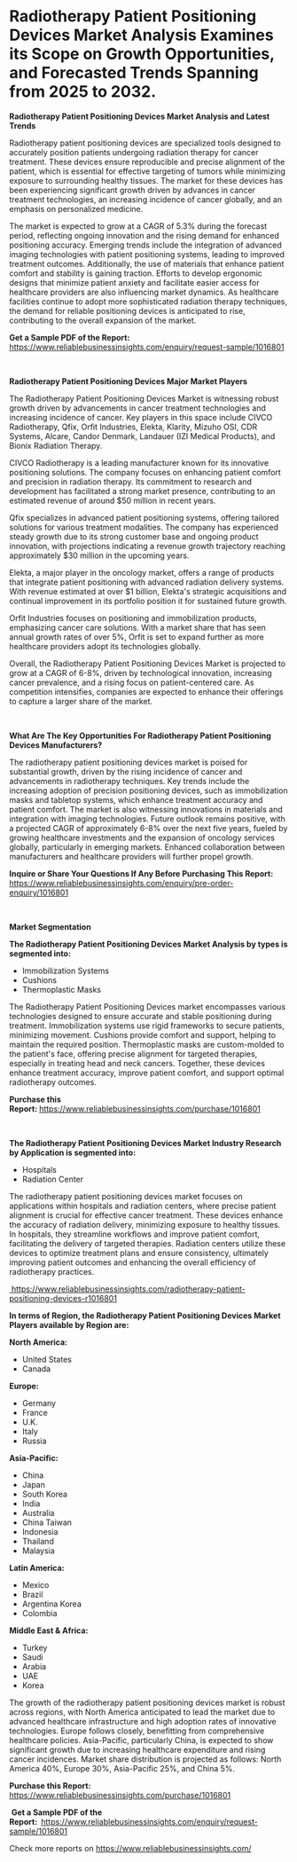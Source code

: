 <p><h1>Radiotherapy Patient Positioning Devices Market Analysis Examines its Scope on Growth Opportunities, and Forecasted Trends Spanning from 2025 to 2032.</h1></p><p><strong>Radiotherapy Patient Positioning Devices Market Analysis and Latest Trends</strong></p>
<p><p>Radiotherapy patient positioning devices are specialized tools designed to accurately position patients undergoing radiation therapy for cancer treatment. These devices ensure reproducible and precise alignment of the patient, which is essential for effective targeting of tumors while minimizing exposure to surrounding healthy tissues. The market for these devices has been experiencing significant growth driven by advances in cancer treatment technologies, an increasing incidence of cancer globally, and an emphasis on personalized medicine.</p><p>The market is expected to grow at a CAGR of 5.3% during the forecast period, reflecting ongoing innovation and the rising demand for enhanced positioning accuracy. Emerging trends include the integration of advanced imaging technologies with patient positioning systems, leading to improved treatment outcomes. Additionally, the use of materials that enhance patient comfort and stability is gaining traction. Efforts to develop ergonomic designs that minimize patient anxiety and facilitate easier access for healthcare providers are also influencing market dynamics. As healthcare facilities continue to adopt more sophisticated radiation therapy techniques, the demand for reliable positioning devices is anticipated to rise, contributing to the overall expansion of the market.</p></p>
<p><strong>Get a Sample PDF of the Report:&nbsp;</strong> <a href="https://www.reliablebusinessinsights.com/enquiry/request-sample/1016801?utm_campaign=2111&utm_medium=2&utm_source=Github&utm_content=ia&utm_term=21032025&utm_id=radiotherapy-patient-positioning-devices">https://www.reliablebusinessinsights.com/enquiry/request-sample/1016801</a></p>
<p>&nbsp;</p>
<p><strong>Radiotherapy Patient Positioning Devices Major Market Players</strong></p>
<p><p>The Radiotherapy Patient Positioning Devices Market is witnessing robust growth driven by advancements in cancer treatment technologies and increasing incidence of cancer. Key players in this space include CIVCO Radiotherapy, Qfix, Orfit Industries, Elekta, Klarity, Mizuho OSI, CDR Systems, Alcare, Candor Denmark, Landauer (IZI Medical Products), and Bionix Radiation Therapy.</p><p>CIVCO Radiotherapy is a leading manufacturer known for its innovative positioning solutions. The company focuses on enhancing patient comfort and precision in radiation therapy. Its commitment to research and development has facilitated a strong market presence, contributing to an estimated revenue of around $50 million in recent years.</p><p>Qfix specializes in advanced patient positioning systems, offering tailored solutions for various treatment modalities. The company has experienced steady growth due to its strong customer base and ongoing product innovation, with projections indicating a revenue growth trajectory reaching approximately $30 million in the upcoming years.</p><p>Elekta, a major player in the oncology market, offers a range of products that integrate patient positioning with advanced radiation delivery systems. With revenue estimated at over $1 billion, Elekta's strategic acquisitions and continual improvement in its portfolio position it for sustained future growth.</p><p>Orfit Industries focuses on positioning and immobilization products, emphasizing cancer care solutions. With a market share that has seen annual growth rates of over 5%, Orfit is set to expand further as more healthcare providers adopt its technologies globally.</p><p>Overall, the Radiotherapy Patient Positioning Devices Market is projected to grow at a CAGR of 6-8%, driven by technological innovation, increasing cancer prevalence, and a rising focus on patient-centered care. As competition intensifies, companies are expected to enhance their offerings to capture a larger share of the market.</p></p>
<p>&nbsp;</p>
<p><strong>What Are The Key Opportunities For Radiotherapy Patient Positioning Devices Manufacturers?</strong></p>
<p><p>The radiotherapy patient positioning devices market is poised for substantial growth, driven by the rising incidence of cancer and advancements in radiotherapy techniques. Key trends include the increasing adoption of precision positioning devices, such as immobilization masks and tabletop systems, which enhance treatment accuracy and patient comfort. The market is also witnessing innovations in materials and integration with imaging technologies. Future outlook remains positive, with a projected CAGR of approximately 6-8% over the next five years, fueled by growing healthcare investments and the expansion of oncology services globally, particularly in emerging markets. Enhanced collaboration between manufacturers and healthcare providers will further propel growth.</p></p>
<p><strong>Inquire or Share Your Questions If Any Before Purchasing This Report:</strong> <a href="https://www.reliablebusinessinsights.com/enquiry/pre-order-enquiry/1016801?utm_campaign=2111&utm_medium=2&utm_source=Github&utm_content=ia&utm_term=21032025&utm_id=radiotherapy-patient-positioning-devices">https://www.reliablebusinessinsights.com/enquiry/pre-order-enquiry/1016801</a></p>
<p>&nbsp;</p>
<p><strong>Market Segmentation</strong></p>
<p><strong>The Radiotherapy Patient Positioning Devices Market Analysis by types is segmented into:</strong></p>
<p><ul><li>Immobilization Systems</li><li>Cushions</li><li>Thermoplastic Masks</li></ul></p>
<p><p>The Radiotherapy Patient Positioning Devices market encompasses various technologies designed to ensure accurate and stable positioning during treatment. Immobilization systems use rigid frameworks to secure patients, minimizing movement. Cushions provide comfort and support, helping to maintain the required position. Thermoplastic masks are custom-molded to the patient's face, offering precise alignment for targeted therapies, especially in treating head and neck cancers. Together, these devices enhance treatment accuracy, improve patient comfort, and support optimal radiotherapy outcomes.</p></p>
<p><strong>Purchase this Report:&nbsp;</strong><a href="https://www.reliablebusinessinsights.com/purchase/1016801?utm_campaign=2111&utm_medium=2&utm_source=Github&utm_content=ia&utm_term=21032025&utm_id=radiotherapy-patient-positioning-devices">https://www.reliablebusinessinsights.com/purchase/1016801</a></p>
<p>&nbsp;</p>
<p><strong>The Radiotherapy Patient Positioning Devices Market Industry Research by Application is segmented into:</strong></p>
<p><ul><li>Hospitals</li><li>Radiation Center</li></ul></p>
<p><p>The radiotherapy patient positioning devices market focuses on applications within hospitals and radiation centers, where precise patient alignment is crucial for effective cancer treatment. These devices enhance the accuracy of radiation delivery, minimizing exposure to healthy tissues. In hospitals, they streamline workflows and improve patient comfort, facilitating the delivery of targeted therapies. Radiation centers utilize these devices to optimize treatment plans and ensure consistency, ultimately improving patient outcomes and enhancing the overall efficiency of radiotherapy practices.</p></p>
<p><a href="https://www.reliablebusinessinsights.com/radiotherapy-patient-positioning-devices-r1016801?utm_campaign=2111&utm_medium=2&utm_source=Github&utm_content=ia&utm_term=21032025&utm_id=radiotherapy-patient-positioning-devices">&nbsp;https://www.reliablebusinessinsights.com/radiotherapy-patient-positioning-devices-r1016801</a></p>
<p><strong>In terms of Region, the Radiotherapy Patient Positioning Devices Market Players available by Region are:</strong></p>
<p>
    <p> <strong> North America: </strong>
        <ul>
            <li>United States</li>
            <li>Canada</li>
        </ul>
        </p> 
    <p> <strong> Europe: </strong>
        <ul>
            <li>Germany</li>
            <li>France</li>
            <li>U.K.</li>
            <li>Italy</li>
            <li>Russia</li>
        </ul>
        </p> 
    <p> <strong> Asia-Pacific: </strong>
        <ul>
            <li>China</li>
            <li>Japan</li>
            <li>South Korea</li>
            <li>India</li>
            <li>Australia</li>
            <li>China Taiwan</li>
            <li>Indonesia</li>
            <li>Thailand</li>
            <li>Malaysia</li>
        </ul>
        </p> 
    <p> <strong> Latin America: </strong>
        <ul>
            <li>Mexico</li>
            <li>Brazil</li>
            <li>Argentina Korea</li>
            <li>Colombia</li>
        </ul>
        </p> 
    <p> <strong> Middle East & Africa: </strong>
        <ul>
            <li>Turkey</li>
            <li>Saudi</li>
            <li>Arabia</li>
            <li>UAE</li>
            <li>Korea</li>
        </ul>
    </p>
    </p>
<p><p>The growth of the radiotherapy patient positioning devices market is robust across regions, with North America anticipated to lead the market due to advanced healthcare infrastructure and high adoption rates of innovative technologies. Europe follows closely, benefitting from comprehensive healthcare policies. Asia-Pacific, particularly China, is expected to show significant growth due to increasing healthcare expenditure and rising cancer incidences. Market share distribution is projected as follows: North America 40%, Europe 30%, Asia-Pacific 25%, and China 5%.</p></p>
<p><strong>Purchase this Report: </strong><a href="https://www.reliablebusinessinsights.com/purchase/1016801?utm_campaign=2111&utm_medium=2&utm_source=Github&utm_content=ia&utm_term=21032025&utm_id=radiotherapy-patient-positioning-devices">https://www.reliablebusinessinsights.com/purchase/1016801</a></p>
<p>&nbsp;<strong>Get a Sample PDF of the Report:&nbsp;&nbsp;</strong><a href="https://www.reliablebusinessinsights.com/enquiry/request-sample/1016801?utm_campaign=2111&utm_medium=2&utm_source=Github&utm_content=ia&utm_term=21032025&utm_id=radiotherapy-patient-positioning-devices">https://www.reliablebusinessinsights.com/enquiry/request-sample/1016801</a></p>
<p><strong></strong></p>
<p>Check more reports on <a href="https://www.reliablebusinessinsights.com/?utm_campaign=2111&utm_medium=2&utm_source=Github&utm_content=ia&utm_term=21032025&utm_id=radiotherapy-patient-positioning-devices">https://www.reliablebusinessinsights.com/</a></p>
